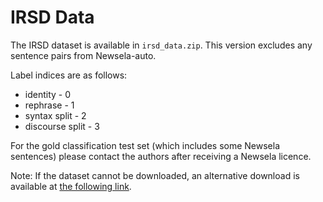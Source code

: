 # IRSD Data

The IRSD dataset is available in `irsd_data.zip`. This version excludes any sentence pairs from Newsela-auto. 

Label indices are as follows:
* identity - 0
* rephrase - 1
* syntax split - 2
* discourse split - 3

For the gold classification test set (which includes some Newsela sentences) please contact the authors after receiving a Newsela licence.

Note: If the dataset cannot be downloaded, an alternative download is available at [the following link](https://drive.google.com/file/d/1Mc5a6Ru0YQvgL74zF72ZXpqDzZAnNA8C/view?usp=share_link).
